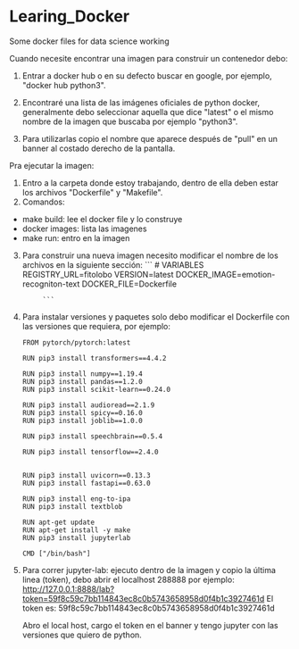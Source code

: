 # Learing_Docker
Some docker files for data science working

Cuando necesite encontrar una imagen para construir un contenedor debo:

1) Entrar a docker hub o en su defecto buscar en google, por ejemplo, "docker hub python3".

2) Encontraré una lista de las imágenes oficiales de python docker, generalmente debo seleccionar
aquella que dice "latest" o el mismo nombre de la imagen que buscaba por ejemplo "python3".

3) Para utilizarlas copio el nombre que aparece después de "pull" en un banner al costado derecho de la pantalla.

Pra ejecutar la imagen:
1) Entro a la carpeta donde estoy trabajando, dentro de ella deben estar los archivos "Dockerfile" y "Makefile".
2) Comandos:
  - make build: lee el docker file y lo construye
  - docker images: lista las imagenes
  - make run: entro en la imagen
3) Para construir una nueva imagen necesito modificar el nombre de los archivos en la siguiente sección:
            ```
            # VARIABLES
              REGISTRY_URL=fitolobo
              VERSION=latest
              DOCKER_IMAGE=emotion-recogniton-text
              DOCKER_FILE=Dockerfile
            
            ```
4) Para instalar versiones y paquetes solo debo modificar el Dockerfile con las versiones que requiera, por ejemplo:
      ```
      FROM pytorch/pytorch:latest

      RUN pip3 install transformers==4.4.2

      RUN pip3 install numpy==1.19.4
      RUN pip3 install pandas==1.2.0
      RUN pip3 install scikit-learn==0.24.0

      RUN pip3 install audioread==2.1.9
      RUN pip3 install spicy==0.16.0
      RUN pip3 install joblib==1.0.0

      RUN pip3 install speechbrain==0.5.4

      RUN pip3 install tensorflow==2.4.0


      RUN pip3 install uvicorn==0.13.3
      RUN pip3 install fastapi==0.63.0

      RUN pip3 install eng-to-ipa
      RUN pip3 install textblob

      RUN apt-get update
      RUN apt-get install -y make
      RUN pip3 install jupyterlab

      CMD ["/bin/bash"]
      ```
5) Para correr jupyter-lab: ejecuto dentro de la imagen y copio la última linea (token), debo abrir el localhost 288888
   por ejemplo:
    http://127.0.0.1:8888/lab?token=59f8c59c7bb114843ec8c0b5743658958d0f4b1c3927461d
    El token es: 59f8c59c7bb114843ec8c0b5743658958d0f4b1c3927461d
    
    Abro el local host, cargo el token en el banner y tengo jupyter con las versiones que quiero de python. 
